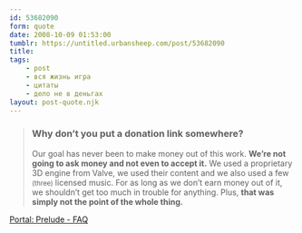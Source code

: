 ```yaml
---
id: 53682090
form: quote
date: 2008-10-09 01:53:00
tumblr: https://untitled.urbansheep.com/post/53682090
title: 
tags:
    - post
    - вся жизнь игра
    - цитаты
    - дело не в деньгах
layout: post-quote.njk
---
```


<blockquote>
<h3>Why don&rsquo;t you put a donation link somewhere?</h3>
<p>Our goal has never been to make money out of this work. <strong>We&rsquo;re not going to ask money and not even to accept it.</strong> We used a proprietary 3D engine from Valve, we used their content and we also used a few <small>(three)</small> licensed music. For as long as we don&rsquo;t earn money out of it, we shouldn&rsquo;t get too much in trouble for anything. Plus, <strong>that was simply not the point of the whole thing.</strong></p>
</blockquote>

<a href="http://www.portalprelude.com/faq.php">Portal: Prelude - FAQ</a>
